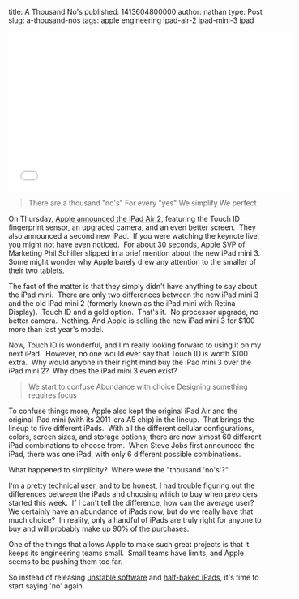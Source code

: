 title: A Thousand No's
published: 1413604800000
author: nathan
type: Post
slug: a-thousand-nos
tags: apple
engineering
ipad-air-2
ipad-mini-3
ipad



<iframe width="560" height="315" src="//www.youtube.com/embed/VpZmIiIXuZ0" frameborder="0" allowfullscreen></iframe>

<blockquote>There are a thousand "no's"
For every "yes"
We simplify
We perfect</blockquote>

On Thursday, <a title="Apple Announces iPad Air 2" href="http://www.apple.com/apple-events/2014-oct-event/">Apple announced the iPad Air 2</a>, featuring the Touch ID fingerprint sensor, an upgraded camera, and an even better screen.  They also announced a second new iPad.  If you were watching the keynote live, you might not have even noticed.  For about 30 seconds, Apple SVP of Marketing Phil Schiller slipped in a brief mention about the new iPad mini 3.  Some might wonder why Apple barely drew any attention to the smaller of their two tablets.  <!--more-->

The fact of the matter is that they simply didn't have anything to say about the iPad mini.  There are only two differences between the new iPad mini 3 and the old iPad mini 2 (formerly known as the iPad mini with Retina Display).  Touch ID and a gold option.  That's it.  No processor upgrade, no better camera.  Nothing. And Apple is selling the new iPad mini 3 for $100 more than last year's model.

Now, Touch ID is wonderful, and I'm really looking forward to using it on my next iPad.  However, no one would ever say that Touch ID is worth $100 extra.  Why would anyone in their right mind buy the iPad mini 3 over the iPad mini 2?  Why does the iPad mini 3 even exist?

<blockquote>We start to confuse
Abundance with choice
Designing something requires focus</blockquote>

To confuse things more, Apple also kept the original iPad Air and the original iPad mini (with its 2011-era A5 chip) in the lineup.  That brings the lineup to five different iPads.  With all the different cellular configurations, colors, screen sizes, and storage options, there are now almost 60 different iPad combinations to choose from.  When Steve Jobs first announced the iPad, there was one iPad, with only 6 different possible combinations.

What happened to simplicity?  Where were the "thousand 'no's'?"

I'm a pretty technical user, and to be honest, I had trouble figuring out the differences between the iPads and choosing which to buy when preorders started this week.  If I can't tell the difference, how can the average user?  We certainly have an abundance of iPads now, but do we really have that much choice?  In reality, only a handful of iPads are truly right for anyone to buy and will probably make up 90% of the purchases.

One of the things that allows Apple to make such great projects is that it keeps its engineering teams small.  Small teams have limits, and Apple seems to be pushing them too far.

So instead of releasing <a title="iOS 8 adoption slows" href="http://bits.blogs.nytimes.com/2014/10/07/after-a-buggy-start-apples-ios-8-is-adopted-more-slowly-by-customers/?_php=true&amp;_type=blogs&amp;_r=0">unstable software</a> and <a title="iPad Mini 3: Probably the oddest and most boring product Apple has ever released - ExtremeTech" href="http://www.extremetech.com/computing/192343-ipad-mini-3-probably-the-oddest-and-most-boring-product-apple-has-ever-released?">half-baked iPads</a>, it's time to start saying 'no' again.